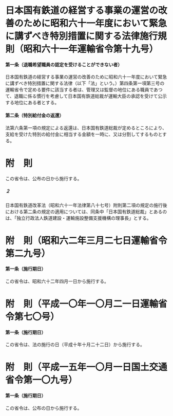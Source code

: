 # 日本国有鉄道の経営する事業の運営の改善のために昭和六十一年度において緊急に講ずべき特別措置に関する法律施行規則（昭和六十一年運輸省令第十九号）
#### 第一条（退職希望職員の認定を受けることができない者）
日本国有鉄道の経営する事業の運営の改善のために昭和六十一年度において緊急に講ずべき特別措置に関する法律（以下「法」という。）第四条第一項第三号の運輸省令で定める要件に該当する者は、管理又は監督の地位にある職員であつて、退職に係る慣行を考慮して日本国有鉄道総裁が運輸大臣の承認を受けて公示する地位にある者とする。
#### 第二条（特別給付金の返還）
法第六条第一項の規定による返還は、日本国有鉄道総裁が定めるところにより、支給を受けた特別の給付金に相当する金額を一時に、又は分割してするものとする。
# 附　則
この省令は、公布の日から施行する。
##### ２
日本国有鉄道改革法（昭和六十一年法律第八十七号）附則第二項の規定の施行後における第二条の規定の適用については、同条中「日本国有鉄道総裁」とあるのは、「独立行政法人鉄道建設・運輸施設整備支援機構の理事長」とする。
# 附　則（昭和六二年三月二七日運輸省令第二九号）
#### 第一条（施行期日）
この省令は、昭和六十二年四月一日から施行する。
# 附　則（平成一〇年一〇月二一日運輸省令第七〇号）
#### 第一条（施行期日）
この省令は、法の施行の日（平成十年十月二十二日）から施行する。
# 附　則（平成一五年一〇月一日国土交通省令第一〇九号）
#### 第一条（施行期日）
この省令は、公布の日から施行する。
